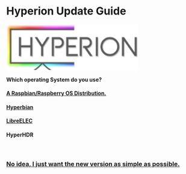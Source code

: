 
# Hyperion Update Guide

<a href="https://github.com/hyperion-project/hyperion.ng"><img src="pictures/logo.png" width="350" alt="github hyperion logo"></a>

**Which operating System do you use?**

#### [A Raspbian/Raspberry OS Distribution.](/txt/raspbian.md#raspbian) 

#### [Hyperbian](/txt/hyperbian.md#pick-your-system)

#### [LibreELEC](/txt/libreelec.md#updating-libreelec)

#### HyperHDR


&nbsp;

### [No idea, I just want the new version as simple as possible.](/txt/hyperbian.md#Hyperbian) 
